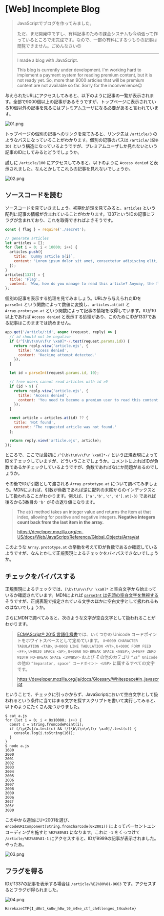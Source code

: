 # [Web] Incomplete Blog
> JavaScriptでブログを作ってみました。
> 
> ただ、まだ開発中ですし、有料記事のための課金システムも今頑張って作っているところで未完成です。なので、一部の有料にするつもりの記事は閲覧できません。ごめんなさい😉
> 
> ---
> 
> I made a blog with JavaScript. 
> 
> This blog is currently under development. I'm working hard to implement a payment system for reading premium content, but it is not ready yet. So, more than 9000 articles that will be premium content are not available so far. Sorry for the inconvenience😉

与えられたURLにアクセスしてみると、以下のように記事の一覧が表示されます。全部で9000個以上の記事があるそうですが、トップページに表示されている10個以外の記事を見るにはプレミアムユーザになる必要があると言われています。

![01.png](images/01.png)

トップページの個別の記事へのリンクを見てみると、リンク先は `/article/3` のようなパスになっていることがわかります。個別の記事のパスは `/article/(記事ID)` という構造になっているようですが、プレミアムユーザしか見れないという記事のIDにしてみるとどうでしょうか。

試しに `/article/100` にアクセスしてみると、以下のように `Access denied` と表示されました。なんとかしてこれらの記事を見れないでしょうか。

![02.png](images/02.png)

## ソースコードを読む
ソースコードを見ていきましょう。初期化処理を見てみると、`articles` という配列に記事の情報が含まれていることがわかります。1337というIDの記事にフラグが含まれており、これを取得できればよさそうです。

```javascript
const { flag } = require('./secret');

// generate articles
let articles = [];
for (let i = 0; i < 10000; i++) {
  articles.push({
    title: `Dummy article ${i}`,
    content: 'Lorem ipsum dolor sit amet, consectetur adipiscing elit, sed do eiusmod tempor incididunt ut labore et dolore magna aliqua. Ut enim ad minim veniam, quis nostrud exercitation ullamco laboris nisi ut aliquip ex ea commodo consequat. Duis aute irure dolor in reprehenderit in voluptate velit esse cillum dolore eu fugiat nulla pariatur. Excepteur sint occaecat cupidatat non proident, sunt in culpa qui officia deserunt mollit anim id est laborum.'.trim()
  });
}
articles[1337] = {
  title: 'Flag',
  content: `Wow, how do you manage to read this article? Anyway, the flag is: <code>${flag}</code>`
};
```

個別の記事を表示する処理を見てみましょう。URLから与えられたIDを `parseInt` という関数によって数値に変換し、`articles.at(id)` と `Array.prototype.at` という関数によって記事の情報を取得しています。IDが10以上であれば `Access denied` と表示する処理があり、このためにIDが1337である記事はこのままでは読めません。

```javascript
app.get('/article/:id', async (request, reply) => {
  // id should not be negative 
  if (/^[\b\t\n\v\f\r \xa0]*-/.test(request.params.id)) {
    return reply.view('article.ejs', {
      title: 'Access denied',
      content: 'Hacking attempt detected.'
    });
  }

  let id = parseInt(request.params.id, 10);

  // free users cannot read articles with id >9
  if (id > 9) {
    return reply.view('article.ejs', {
      title: 'Access denied',
      content: 'You need to become a premium user to read this content.'
    });
  }

  const article = articles.at(id) ?? {
    title: 'Not found',
    content: 'The requested article was not found.'
  };

  return reply.view('article.ejs', article);
});
```

ところで、ここでは最初に `/^[\b\t\n\v\f\r \xa0]*-/` という正規表現によってIDをチェックしていますが、どういうことでしょうか。コメントによればIDが負数であるかチェックしているようですが、負数であればなにか問題があるのでしょうか。

その後でIDが引数として渡される `Array.prototype.at` について調べてみましょう。MDNによれば、引数が負数であれば逆に配列の末尾からのインデックスとして扱われることがわかります。例えば、`['a','b','c','d'].at(-3)` であれば後ろから3番目の `'b'` がその返り値になります。

> The at() method takes an integer value and returns the item at that index, allowing for positive and negative integers. **Negative integers count back from the last item in the array.**
> 
> https://developer.mozilla.org/en-US/docs/Web/JavaScript/Reference/Global_Objects/Array/at

このような `Array.prototype.at` の挙動を考えてIDが負数であるか確認しているようですが、なんとかして正規表現によるチェックをバイパスできないでしょうか。 

## チェックをバイパスする
正規表現によるチェックでは、`[\b\t\n\v\f\r \xa0]*` と空白文字から始まっているか確認されています。MDNによれば [`parseInt` は先頭の空白文字を無視する](https://developer.mozilla.org/ja/docs/Web/JavaScript/Reference/Global_Objects/parseInt)そうですが、正規表現で指定されている文字のほかに空白文字として扱われるものはないでしょうか。

さらにMDNで調べてみると、次のような文字が空白文字として扱われることがわかります。

> [ECMAScript® 2015 言語仕様書](https://www.ecma-international.org/ecma-262/6.0/#sec-white-space)では、いくつかの Unicode コードポイントをホワイトスペースとして定めています。 `U+0009 CHARACTER TABULATION <TAB>`, `U+000B LINE TABULATION <VT>`, `U+000C FORM FEED <FF>`, `U+0020 SPACE <SP>`, `U+00A0 NO-BREAK SPACE <NBSP>`, `U+FEFF ZERO WIDTH NO-BREAK SPACE <ZWNBSP>` および その他のカテゴリ `“Zs” Unicode` の他の `“Separator, space” コードポイント <USP>` に属するすべての文字です。
> 
> https://developer.mozilla.org/ja/docs/Glossary/Whitespace#in_javascript

ということで、チェックに引っかからず、JavaScriptにおいて空白文字として扱われるという条件に当てはまる文字を探すスクリプトを書いて実行してみると、以下のようにたくさん見つかりました。

```
$ cat a.js
for (let i = 0; i < 0x10000; i++) {
  const c = String.fromCodePoint(i);
  if (/\p{Zs}/u.test(c) && !/[\b\t\n\v\f\r \xa0]/.test(c)) {
    console.log(i.toString(16));
  }
}
$ node a.js 
1680
2000
2001
2002
2003
2004
2005
2006
2007
2008
2009
200a
202f
205f
3000
```

この中から適当にU+2001を選び、`encodeURIComponent(String.fromCharCode(0x2001))` によってパーセントエンコーディングを施すと `%E2%80%81` になります。これに `-1` をくっつけて `/article/%E2%80%81-1` にアクセスすると、IDが9999の記事が表示されました。やったあ。

![03.png](images/03.png)

## フラグを得る
IDが1337の記事を表示する場合は `/article/%E2%80%81-8663` です。アクセスするとフラグが得られました。

![04.png](images/04.png)

```
HarekazeCTF{I_d0nt_kn0w_h0w_t0_m4ke_ctf_ch4llenges_t4sukete}
```